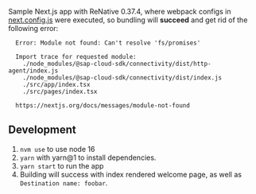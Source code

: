 Sample Next.js app with ReNative 0.37.4, where webpack configs in [next.config.js](next.config.js) were executed, so bundling will **succeed** and get rid of the following error:
```log
  Error: Module not found: Can't resolve 'fs/promises'

  Import trace for requested module:
    ./node_modules/@sap-cloud-sdk/connectivity/dist/http-agent/index.js
    ./node_modules/@sap-cloud-sdk/connectivity/dist/index.js
    ./src/app/index.tsx
    ./src/pages/index.tsx

  https://nextjs.org/docs/messages/module-not-found
```

## Development
1. `nvm use` to use node 16
1. `yarn` with yarn@1 to install dependencies.
1. `yarn start` to run the app
1. Building will success with index rendered welcome page, as well as `Destination name: foobar`.